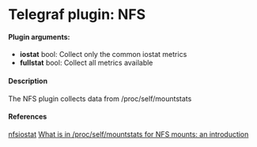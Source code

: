 # Telegraf plugin: NFS

#### Plugin arguments:
- **iostat** bool: Collect only the common iostat metrics
- **fullstat** bool: Collect all metrics available

#### Description

The NFS plugin collects data from /proc/self/mountstats

#### References
[nfsiostat](http://git.linux-nfs.org/?p=steved/nfs-utils.git;a=summary)
[What is in /proc/self/mountstats for NFS mounts: an introduction](https://utcc.utoronto.ca/~cks/space/blog/linux/NFSMountstatsIndex)
